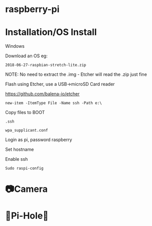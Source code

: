 # raspberry-pi


<h1>Installation/OS Install</h1>
Windows 


 

Download an OS eg: 

````
2018-06-27-raspbian-stretch-lite.zip
````

NOTE: No need to extract the .img - Etcher will read the .zip just fine


Flash using Etcher, use a USB->microSD Card reader 

https://github.com/balena-io/etcher

````
new-item -ItemType File -Name ssh -Path e:\ 
````



Copy files to BOOT 
````
.ssh 

wpa_supplicant.conf 
````

 
Login as pi, password raspberry 

 


Set hostname 

Enable ssh 
````
Sudo raspi-config 
```` 

<h1>📷Camera</h1>

<h1>🚫Pi-Hole🚫</h1>

